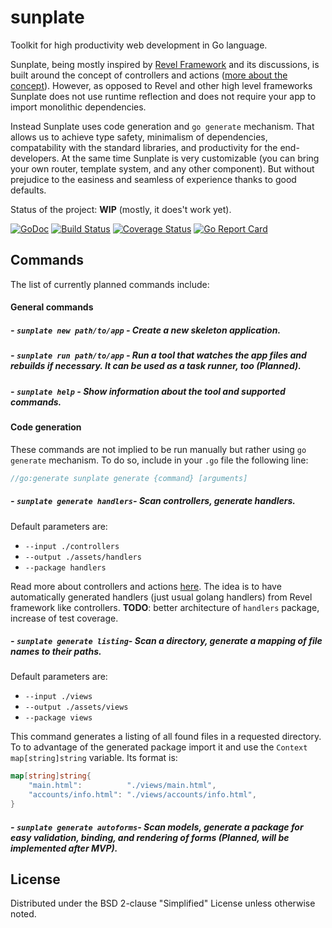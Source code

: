 # sunplate
Toolkit for high productivity web development in Go language.

Sunplate, being mostly inspired by [Revel Framework](https://github.com/revel/revel)
and its discussions, is built around the concept of
controllers and actions ([more about the concept](https://github.com/anonx/concept#concept)).
However, as opposed to Revel and other high level frameworks Sunplate does not use runtime
reflection and does not require your app to import monolithic dependencies.

Instead Sunplate uses code generation and `go generate` mechanism.
That allows us to achieve type safety, minimalism of dependencies,
compatability with the standard libraries, and productivity for the end-developers.
At the same time Sunplate is very customizable (you can bring your own router, template system,
and any other component). But without prejudice to the easiness and seamless of experience
thanks to good defaults.

Status of the project: **WIP** (mostly, it does't work yet).

[![GoDoc](https://godoc.org/github.com/anonx/sunplate?status.svg)](https://godoc.org/github.com/anonx/sunplate)
[![Build Status](https://travis-ci.org/anonx/sunplate.svg?branch=master)](https://travis-ci.org/anonx/sunplate)
[![Coverage Status](https://coveralls.io/repos/anonx/sunplate/badge.svg?branch=master)](https://coveralls.io/r/anonx/sunplate?branch=master)
[![Go Report Card](http://goreportcard.com/badge/anonx/sunplate?t=3)](http:/goreportcard.com/report/anonx/sunplate)

## Commands
The list of currently planned commands include:

#### General commands
##### - `sunplate new path/to/app` - Create a new skeleton application.
##### - `sunplate run path/to/app` - Run a tool that watches the app files and rebuilds if necessary. It can be used as a task runner, too (Planned).
##### - `sunplate help` - Show information about the tool and supported commands.

#### Code generation
These commands are not implied to be run manually but rather using `go generate` mechanism. To do so, include in your `.go` file the following line:
```go
//go:generate sunplate generate {command} [arguments]
```

##### - `sunplate generate handlers`- Scan controllers, generate handlers.
Default parameters are:
* `--input ./controllers`
* `--output ./assets/handlers`
* `--package handlers`

Read more about controllers and actions [here](https://github.com/anonx/concept/blob/master/basics.md#basics).
The idea is to have automatically generated handlers (just usual golang handlers) from Revel framework like controllers.
**TODO**: better architecture of `handlers` package, increase of test coverage.

##### - `sunplate generate listing`- Scan a directory, generate a mapping of file names to their paths.
Default parameters are:
* `--input ./views`
* `--output ./assets/views`
* `--package views`

This command generates a listing of all found files in a requested directory.
To to advantage of the generated package import it and use the `Context map[string]string` variable.
Its format is:
```go
map[string]string{
	"main.html":          "./views/main.html",
	"accounts/info.html": "./views/accounts/info.html",
}
```

##### - `sunplate generate autoforms`- Scan models, generate a package for easy validation, binding, and rendering of forms (Planned, will be implemented after MVP).

## License
Distributed under the BSD 2-clause "Simplified" License unless otherwise noted.
